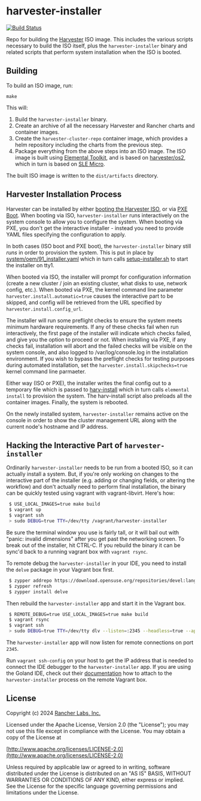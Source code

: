 harvester-installer
========
[![Build Status](https://drone-publish.rancher.io/api/badges/harvester/harvester-installer/status.svg)](https://drone-publish.rancher.io/harvester/harvester-installer)

Repo for building the [Harvester](https://github.com/harvester/harvester)
ISO image.  This includes the various scripts necessary to build the ISO
itself, plus the `harvester-installer` binary and related scripts that
perform system installation when the ISO is booted.

## Building

To build an ISO image, run:

`make`

This will:

1. Build the `harvester-installer` binary.
2. Create an archive of all the necessary Harvester and Rancher charts
   and container images.
3. Create the `harvester-cluster-repo` container image, which provides
   a helm repository including the charts from the previous step.
4. Package everything from the above steps into an ISO image.  The ISO
   image is built using [Elemental Toolkit](https://github.com/rancher/elemental-toolkit/),
   and is based on [harvester/os2](https://github.com/harvester/os2),
   which in turn is based on [SLE Micro](https://www.suse.com/products/micro/).

The built ISO image is written to the `dist/artifacts` directory.

## Harvester Installation Process

Harvester can be installed by either [booting the Harvester ISO](https://docs.harvesterhci.io/v1.2/install/index/),
or via [PXE Boot](https://docs.harvesterhci.io/v1.2/install/pxe-boot-install).
When booting via ISO, `harvester-installer` runs interactively on the
system console to allow you to configure the system.  When booting via
PXE, you don't get the interactive installer - instead you need to
provide YAML files specifying the configuration to apply.

In both cases (ISO boot and PXE boot), the `harvester-installer` binary
still _runs_ in order to provision the system.  This is put in place by
[system/oem/91_installer.yaml](https://github.com/harvester/harvester-installer/blob/master/package/harvester-os/files/system/oem/91_installer.yaml)
which in turn calls [setup-installer.sh](https://github.com/harvester/harvester-installer/blob/master/package/harvester-os/files/usr/bin/setup-installer.sh)
to start the installer on tty1.

When booted via ISO, the installer will prompt for configuration
information (create a new cluster / join an existing cluster, what
disks to use, network config, etc.).  When booted via PXE, the kernel
command line parameter `harvester.install.automatic=true` causes the
interactive part to be skipped, and config will be retrieved from the
URL specified by `harvester.install.config_url`.

The installer will run some preflight checks to ensure the system
meets minimum hardware requirements.  If any of these checks
fail when run interactively, the first page of the installer will
indicate which checks failed, and give you the option to proceed or
not.  When installing via PXE, if any checks fail, installation will
abort and the failed checks will be visible on the system console,
and also logged to /var/log/console.log in the installation environment.
If you wish to bypass the preflight checks for testing purposes during
automated installation, set the `harvester.install.skipchecks=true`
kernel command line parmaeter.

Either way (ISO or PXE), the installer writes the final config out to
a temporary file which is passed to [harv-install](https://github.com/harvester/harvester-installer/blob/master/package/harvester-os/files/usr/sbin/harv-install)
which in turn calls `elemental install` to provision the system.
The harv-install script also preloads all the container images.
Finally, the system is rebooted.

On the newly installed system, `harvester-installer` remains active
on the console in order to show the cluster management URL along with
the current node's hostname and IP address.

## Hacking the Interactive Part of `harvester-installer`

Ordinarily `harvester-installer` needs to be run from a booted ISO,
so it can actually install a system.  But, if you're only working
on changes to the interactive part of the installer (e.g. adding
or changing fields, or altering the workflow) and don't actually
need to perform final installation, the binary can be quickly tested
using vagrant with vagrant-libvirt.  Here's how:

```sh
 $ USE_LOCAL_IMAGES=true make build
 $ vagrant up
 $ vagrant ssh
 > sudo DEBUG=true TTY=/dev/tty /vagrant/harvester-installer
```

Be sure the terminal window you use is fairly tall, or it will bail
out with "panic: invalid dimensions" after you get past the networking
screen.  To break out of the installer, hit CTRL-C.  If you rebuild
the binary it can be sync'd back to a running vagrant box with
`vagrant rsync`.

To remote debug the `harvester-installer` in your IDE, you need to
install the `delve` package in your Vagrant box first.

```sh
 $ zypper addrepo https://download.opensuse.org/repositories/devel:languages:go/15.4/devel:languages:go.repo
 $ zypper refresh
 $ zypper install delve
```

Then rebuild the `harvester-installer` app and start it in the
Vagrant box.

```sh
 $ REMOTE_DEBUG=true USE_LOCAL_IMAGES=true make build
 $ vagrant rsync
 $ vagrant ssh
 > sudo DEBUG=true TTY=/dev/tty dlv --listen=:2345 --headless=true --api-version=2 --accept-multiclient exec /vagrant/harvester-installer
```

The `harvester-installer` app will now listen for remote connections
on port `2345`.

Run `vagrant ssh-config` on your host to get the IP address that is 
needed to connect the IDE debugger to the `harvester-installer` app.
If you are using the Goland IDE, check out their [documentation](https://www.jetbrains.com/help/go/go-remote.html)
how to attach to the `harvester-installer` process on the remote
Vagrant box.

## License
Copyright (c) 2024 [Rancher Labs, Inc.](http://rancher.com)

Licensed under the Apache License, Version 2.0 (the "License");
you may not use this file except in compliance with the License.
You may obtain a copy of the License at

[http://www.apache.org/licenses/LICENSE-2.0](http://www.apache.org/licenses/LICENSE-2.0)

Unless required by applicable law or agreed to in writing, software
distributed under the License is distributed on an "AS IS" BASIS,
WITHOUT WARRANTIES OR CONDITIONS OF ANY KIND, either express or implied.
See the License for the specific language governing permissions and
limitations under the License.
